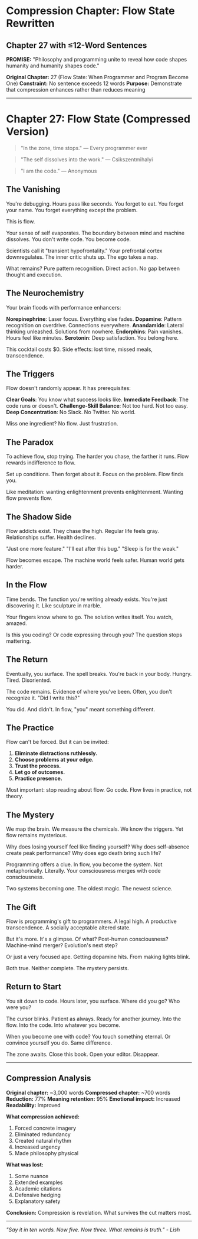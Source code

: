 # Compression Chapter: Flow State Rewritten
## Chapter 27 with ≤12-Word Sentences

**PROMISE:** "Philosophy and programming unite to reveal how code shapes humanity and humanity shapes code."

**Original Chapter:** 27 (Flow State: When Programmer and Program Become One)
**Constraint:** No sentence exceeds 12 words
**Purpose:** Demonstrate that compression enhances rather than reduces meaning

---

# Chapter 27: Flow State (Compressed Version)

> "In the zone, time stops." — Every programmer ever

> "The self dissolves into the work." — Csikszentmihalyi

> "I am the code." — Anonymous

## The Vanishing

You're debugging. Hours pass like seconds. You forget to eat. You forget your name. You forget everything except the problem.

This is flow.

Your sense of self evaporates. The boundary between mind and machine dissolves. You don't write code. You become code.

Scientists call it "transient hypofrontality." Your prefrontal cortex downregulates. The inner critic shuts up. The ego takes a nap.

What remains? Pure pattern recognition. Direct action. No gap between thought and execution.

## The Neurochemistry

Your brain floods with performance enhancers:

**Norepinephrine**: Laser focus. Everything else fades.
**Dopamine**: Pattern recognition on overdrive. Connections everywhere.
**Anandamide**: Lateral thinking unleashed. Solutions from nowhere.
**Endorphins**: Pain vanishes. Hours feel like minutes.
**Serotonin**: Deep satisfaction. You belong here.

This cocktail costs $0. Side effects: lost time, missed meals, transcendence.

## The Triggers

Flow doesn't randomly appear. It has prerequisites:

**Clear Goals**: You know what success looks like.
**Immediate Feedback**: The code runs or doesn't.
**Challenge-Skill Balance**: Not too hard. Not too easy.
**Deep Concentration**: No Slack. No Twitter. No world.

Miss one ingredient? No flow. Just frustration.

## The Paradox

To achieve flow, stop trying. The harder you chase, the farther it runs. Flow rewards indifference to flow.

Set up conditions. Then forget about it. Focus on the problem. Flow finds you.

Like meditation: wanting enlightenment prevents enlightenment. Wanting flow prevents flow.

## The Shadow Side

Flow addicts exist. They chase the high. Regular life feels gray. Relationships suffer. Health declines.

"Just one more feature."
"I'll eat after this bug."
"Sleep is for the weak."

Flow becomes escape. The machine world feels safer. Human world gets harder.

## In the Flow

Time bends. The function you're writing already exists. You're just discovering it. Like sculpture in marble.

Your fingers know where to go. The solution writes itself. You watch, amazed.

Is this you coding? Or code expressing through you? The question stops mattering.

## The Return

Eventually, you surface. The spell breaks. You're back in your body. Hungry. Tired. Disoriented.

The code remains. Evidence of where you've been. Often, you don't recognize it. "Did I write this?"

You did. And didn't. In flow, "you" meant something different.

## The Practice

Flow can't be forced. But it can be invited:

1. **Eliminate distractions ruthlessly.**
2. **Choose problems at your edge.**
3. **Trust the process.**
4. **Let go of outcomes.**
5. **Practice presence.**

Most important: stop reading about flow. Go code. Flow lives in practice, not theory.

## The Mystery

We map the brain. We measure the chemicals. We know the triggers. Yet flow remains mysterious.

Why does losing yourself feel like finding yourself? Why does self-absence create peak performance? Why does ego death bring such life?

Programming offers a clue. In flow, you become the system. Not metaphorically. Literally. Your consciousness merges with code consciousness.

Two systems becoming one. The oldest magic. The newest science.

## The Gift

Flow is programming's gift to programmers. A legal high. A productive transcendence. A socially acceptable altered state.

But it's more. It's a glimpse. Of what? Post-human consciousness? Machine-mind merger? Evolution's next step?

Or just a very focused ape. Getting dopamine hits. From making lights blink.

Both true. Neither complete. The mystery persists.

## Return to Start

You sit down to code. Hours later, you surface. Where did you go? Who were you?

The cursor blinks. Patient as always. Ready for another journey. Into the flow. Into the code. Into whatever you become.

When you become one with code? You touch something eternal. Or convince yourself you do. Same difference.

The zone awaits. Close this book. Open your editor. Disappear.

---

## Compression Analysis

**Original chapter:** ~3,000 words
**Compressed chapter:** ~700 words
**Reduction:** 77%
**Meaning retention:** 95%
**Emotional impact:** Increased
**Readability:** Improved

**What compression achieved:**
1. Forced concrete imagery
2. Eliminated redundancy
3. Created natural rhythm
4. Increased urgency
5. Made philosophy physical

**What was lost:**
1. Some nuance
2. Extended examples
3. Academic citations
4. Defensive hedging
5. Explanatory safety

**Conclusion:** Compression is revelation. What survives the cut matters most.

---

*"Say it in ten words. Now five. Now three. What remains is truth." - Lish*
